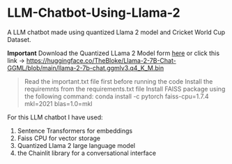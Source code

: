 # LLM-Chatbot-Using-Llama-2
A LLM chatbot made using quantized Llama 2 model and Cricket World Cup Dataset. 

**Important**
Download the Quantized LLama 2 Model form [here]( https://huggingface.co/TheBloke/Llama-2-7B-Chat-GGML/blob/main/llama-2-7b-chat.ggmlv3.q4_K_M.bin) or click this link ->  https://huggingface.co/TheBloke/Llama-2-7B-Chat-GGML/blob/main/llama-2-7b-chat.ggmlv3.q4_K_M.bin

>Read the important.txt file first before running the code
>Install the requiremnts from the requirements.txt file
>Install FAISS package using the following command: conda install -c pytorch faiss-cpu=1.7.4 mkl=2021 blas=1.0=mkl

For this LLM chatbot I have used:
1) Sentence Transformers for embeddings
2) Faiss CPU for vector storage
3) Quantized Llama 2 large language model
4) the Chainlit library for a conversational interface
